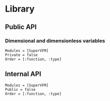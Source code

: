 # Library

## Public API

### Dimensional and dimensionless variables

```@autodocs
Modules = [SuperVFM]
Private = false
Order = [:function, :type]
```

## Internal API

```@autodocs
Modules = [SuperVFM]
Public = false
Order = [:function, :type]
```